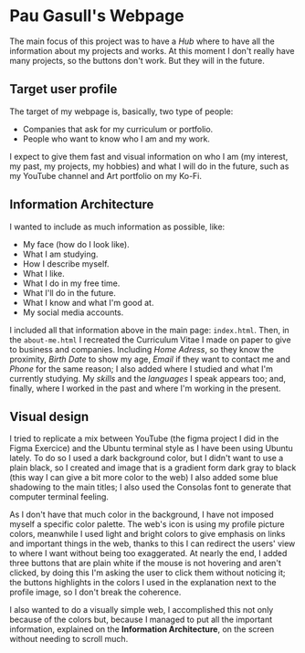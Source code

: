 # Pau Gasull's Webpage
The main focus of this project was to have a _Hub_ where to have all the information about my projects and works.
At this moment I don't really have many projects, so the buttons don't work. But they will in the future.

## Target user profile
The target of my webpage is, basically, two type of people: 

- Companies that ask for my curriculum or portfolio.
- People who want to know who I am and my work.

I expect to give them fast and visual information on who I am (my interest, my past, my projects, my hobbies) and what I will do in the future, such as my YouTube channel and Art portfolio on my Ko-Fi. 

## Information Architecture

I wanted to include as much information as possible, like:

- My face (how do I look like).
- What I am studying.
- How I describe myself.
- What I like.
- What I do in my free time.
- What I'll do in the future.
- What I know and what I'm good at.
- My social media accounts.

I included all that information above in the main page: `index.html`. 
Then, in the `about-me.html` I recreated the Curriculum Vitae I made on paper to give to business and companies. Including _Home Adress_, so they know the proximity, _Birth Date_ to show my age, _Email_ if they want to contact me and _Phone_ for the same reason; I also added where I studied and what I'm currently studying. My _skills_ and the _languages_ I speak appears too; and, finally, where I worked in the past and where I'm working in the present. 

## Visual design
I tried to replicate a mix between YouTube (the figma project I did in the Figma Exercice) and the Ubuntu terminal style as I have been using Ubuntu lately. To do so I used a dark background color, but I didn't want to use a plain black, so I created and image that is a gradient form dark gray to black (this way I can give a bit more color to the web) I also added some blue shadowing to the main titles; I also used the Consolas font to generate that computer terminal feeling.

As I don't have that much color in the background, I have not imposed myself a specific color palette. The web's icon is using my profile picture colors, meanwhile I used light and bright colors to give emphasis on links and important things in the web, thanks to this I can redirect the users' view to where I want without being too exaggerated. At nearly the end, I added three buttons that are plain white if the mouse is not hovering and aren't clicked, by doing this I'm asking the user to click them without noticing it; the buttons highlights in the colors I used in the explanation next to the profile image, so I don't break the coherence. 

I also wanted to do a visually simple web, I accomplished this not only because of the colors but, because I managed to put all the important information, explained on the **Information Architecture**, on the screen without needing to scroll much. 